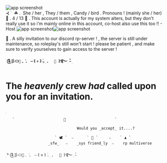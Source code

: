 
![app screenshot](https://media.discordapp.net/attachments/1149701616392470650/1255724877512441936/nahida_transparent_divider.png?ex=667f7ded&is=667e2c6d&hm=873453ebd0e55f3de586d0c1511af41fe9409464061666cc47fcff7847fd04e0&=&format=webp&quality=lossless)
  ‎                                                                                                                                                                                                                      
                ‎   ⊰ ˙  ‎ ☘ .  ‎ She / her , They / them , Candy / bird . Pronouns ! (mainly she / her)
 🌱 . 4 / 13 
🌲 . This account is actually for my system alters, but they don't really use it so i'm mainly online in this account, co-host also use this too !! - Host
![app screenshot](https://media.discordapp.net/attachments/1149701616392470650/1255724876602409101/nahida_transparent_divider3.png?ex=667f7dec&is=667e2c6c&hm=be8e1da7ec6d36b3bbe4f3f0d5fed09b4f5a42536766b6aeb05b48cefba34b01&=&format=webp&quality=lossless)![app screenshot](https://media.discordapp.net/attachments/1149701616392470650/1255724876602409101/nahida_transparent_divider3.png?ex=667f7dec&is=667e2c6c&hm=be8e1da7ec6d36b3bbe4f3f0d5fed09b4f5a42536766b6aeb05b48cefba34b01&=&format=webp&quality=lossless)

🍃 . A silly invitation to our discord rp-server ! , the server is still under maintenance, so roleplay's still won't start ! please be patient , and make sure to verify yourselves to gain access to the server !

**ֺ ༊彡⬭` 🔱 ` 𓈒  ݁       ．     ⎯   ꒰ ` ⚜️ ` ꒱ ࣪𓂂 ׅ          ．        `  🔱  `꒱࿐ ִ ۫⎯**
  ׅ  


# The _heavenly_ crew _had_ called upon you for an invitation.  
  ׅ  


       `                      🌊                      `

                ‎                    Would you _accept_ it....?

                          ` 🕊️ `  ⎯      ` 🌌 `     ⎯    ` ♟️ ` 
                 ‎      _sfw_   ⎯    _sys friend_ly  ⎯    rp multiverse



  ׅ  *ֺ ༊彡⬭` 🔱 ` 𓈒  ݁       ．     ⎯   ꒰ ` ⚜️ ` ꒱ ࣪𓂂 ׅ          ．        `  🔱  `꒱࿐ ִ ۫⎯

